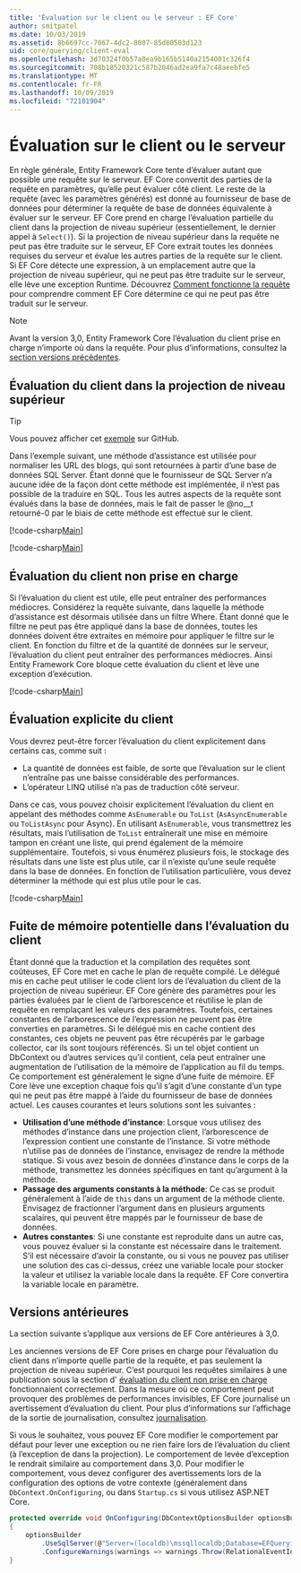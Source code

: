 ```yaml
---
title: 'Évaluation sur le client ou le serveur : EF Core'
author: smitpatel
ms.date: 10/03/2019
ms.assetid: 8b6697cc-7067-4dc2-8007-85d80503d123
uid: core/querying/client-eval
ms.openlocfilehash: 3d70324f0b57a0ea9b165b5140a2154001c326f4
ms.sourcegitcommit: 708b18520321c587b2046ad2ea9fa7c48aeebfe5
ms.translationtype: MT
ms.contentlocale: fr-FR
ms.lasthandoff: 10/09/2019
ms.locfileid: "72181904"
---
```

# <a name="client-vs-server-evaluation"></a>Évaluation sur le client ou le serveur

En règle générale, Entity Framework Core tente d’évaluer autant que possible une requête sur le serveur. EF Core convertit des parties de la requête en paramètres, qu’elle peut évaluer côté client. Le reste de la requête (avec les paramètres générés) est donné au fournisseur de base de données pour déterminer la requête de base de données équivalente à évaluer sur le serveur. EF Core prend en charge l’évaluation partielle du client dans la projection de niveau supérieur (essentiellement, le dernier appel à `Select()`). Si la projection de niveau supérieur dans la requête ne peut pas être traduite sur le serveur, EF Core extrait toutes les données requises du serveur et évalue les autres parties de la requête sur le client. Si EF Core détecte une expression, à un emplacement autre que la projection de niveau supérieur, qui ne peut pas être traduite sur le serveur, elle lève une exception Runtime. Découvrez [Comment fonctionne la requête](xref:core/querying/how-query-works) pour comprendre comment EF Core détermine ce qui ne peut pas être traduit sur le serveur.

> [!NOTE]
> Avant la version 3,0, Entity Framework Core l’évaluation du client prise en charge n’importe où dans la requête. Pour plus d’informations, consultez la [section versions précédentes](#previous-versions).

## <a name="client-evaluation-in-the-top-level-projection"></a>Évaluation du client dans la projection de niveau supérieur

> [!TIP]
> Vous pouvez afficher cet [exemple](https://github.com/aspnet/EntityFramework.Docs/tree/master/samples/core/Querying) sur GitHub.

Dans l’exemple suivant, une méthode d’assistance est utilisée pour normaliser les URL des blogs, qui sont retournées à partir d’une base de données SQL Server. Étant donné que le fournisseur de SQL Server n’a aucune idée de la façon dont cette méthode est implémentée, il n’est pas possible de la traduire en SQL. Tous les autres aspects de la requête sont évalués dans la base de données, mais le fait de passer le @no__t retourné-0 par le biais de cette méthode est effectué sur le client.

[!code-csharp[Main](../../../samples/core/Querying/ClientEval/Sample.cs#ClientProjection)]

[!code-csharp[Main](../../../samples/core/Querying/ClientEval/Sample.cs#ClientMethod)]

## <a name="unsupported-client-evaluation"></a>Évaluation du client non prise en charge

Si l’évaluation du client est utile, elle peut entraîner des performances médiocres. Considérez la requête suivante, dans laquelle la méthode d’assistance est désormais utilisée dans un filtre Where. Étant donné que le filtre ne peut pas être appliqué dans la base de données, toutes les données doivent être extraites en mémoire pour appliquer le filtre sur le client. En fonction du filtre et de la quantité de données sur le serveur, l’évaluation du client peut entraîner des performances médiocres. Ainsi Entity Framework Core bloque cette évaluation du client et lève une exception d’exécution.

[!code-csharp[Main](../../../samples/core/Querying/ClientEval/Sample.cs#ClientWhere)]

## <a name="explicit-client-evaluation"></a>Évaluation explicite du client

Vous devrez peut-être forcer l’évaluation du client explicitement dans certains cas, comme suit :

- La quantité de données est faible, de sorte que l’évaluation sur le client n’entraîne pas une baisse considérable des performances.
- L’opérateur LINQ utilisé n’a pas de traduction côté serveur.

Dans ce cas, vous pouvez choisir explicitement l’évaluation du client en appelant des méthodes comme `AsEnumerable` ou `ToList` (`AsAsyncEnumerable` ou `ToListAsync` pour Async). En utilisant `AsEnumerable`, vous transmettrez les résultats, mais l’utilisation de `ToList` entraînerait une mise en mémoire tampon en créant une liste, qui prend également de la mémoire supplémentaire. Toutefois, si vous énumérez plusieurs fois, le stockage des résultats dans une liste est plus utile, car il n’existe qu’une seule requête dans la base de données. En fonction de l’utilisation particulière, vous devez déterminer la méthode qui est plus utile pour le cas.

[!code-csharp[Main](../../../samples/core/Querying/ClientEval/Sample.cs#ExplicitClientEval)]

## <a name="potential-memory-leak-in-client-evaluation"></a>Fuite de mémoire potentielle dans l’évaluation du client

Étant donné que la traduction et la compilation des requêtes sont coûteuses, EF Core met en cache le plan de requête compilé. Le délégué mis en cache peut utiliser le code client lors de l’évaluation du client de la projection de niveau supérieur. EF Core génère des paramètres pour les parties évaluées par le client de l’arborescence et réutilise le plan de requête en remplaçant les valeurs des paramètres. Toutefois, certaines constantes de l’arborescence de l’expression ne peuvent pas être converties en paramètres. Si le délégué mis en cache contient des constantes, ces objets ne peuvent pas être récupérés par le garbage collector, car ils sont toujours référencés. Si un tel objet contient un DbContext ou d’autres services qu’il contient, cela peut entraîner une augmentation de l’utilisation de la mémoire de l’application au fil du temps. Ce comportement est généralement le signe d’une fuite de mémoire. EF Core lève une exception chaque fois qu’il s’agit d’une constante d’un type qui ne peut pas être mappé à l’aide du fournisseur de base de données actuel. Les causes courantes et leurs solutions sont les suivantes :

- **Utilisation d’une méthode d’instance**: Lorsque vous utilisez des méthodes d’instance dans une projection client, l’arborescence de l’expression contient une constante de l’instance. Si votre méthode n’utilise pas de données de l’instance, envisagez de rendre la méthode statique. Si vous avez besoin de données d’instance dans le corps de la méthode, transmettez les données spécifiques en tant qu’argument à la méthode.
- **Passage des arguments constants à la méthode**: Ce cas se produit généralement à l’aide de `this` dans un argument de la méthode cliente. Envisagez de fractionner l’argument dans en plusieurs arguments scalaires, qui peuvent être mappés par le fournisseur de base de données.
- **Autres constantes**: Si une constante est reproduite dans un autre cas, vous pouvez évaluer si la constante est nécessaire dans le traitement. S’il est nécessaire d’avoir la constante, ou si vous ne pouvez pas utiliser une solution des cas ci-dessus, créez une variable locale pour stocker la valeur et utilisez la variable locale dans la requête. EF Core convertira la variable locale en paramètre.

## <a name="previous-versions"></a>Versions antérieures

La section suivante s’applique aux versions de EF Core antérieures à 3,0.

Les anciennes versions de EF Core prises en charge pour l’évaluation du client dans n’importe quelle partie de la requête, et pas seulement la projection de niveau supérieur. C’est pourquoi les requêtes similaires à une publication sous la section d' [évaluation du client non prise en charge](#unsupported-client-evaluation) fonctionnaient correctement. Dans la mesure où ce comportement peut provoquer des problèmes de performances invisibles, EF Core journalisé un avertissement d’évaluation du client. Pour plus d’informations sur l’affichage de la sortie de journalisation, consultez [journalisation](xref:core/miscellaneous/logging).

Si vous le souhaitez, vous pouvez EF Core modifier le comportement par défaut pour lever une exception ou ne rien faire lors de l’évaluation du client (à l’exception de dans la projection). Le comportement de levée d’exception le rendrait similaire au comportement dans 3,0. Pour modifier le comportement, vous devez configurer des avertissements lors de la configuration des options de votre contexte (généralement dans `DbContext.OnConfiguring`, ou dans `Startup.cs` si vous utilisez ASP.NET Core.

```csharp
protected override void OnConfiguring(DbContextOptionsBuilder optionsBuilder)
{
    optionsBuilder
        .UseSqlServer(@"Server=(localdb)\mssqllocaldb;Database=EFQuerying;Trusted_Connection=True;")
        .ConfigureWarnings(warnings => warnings.Throw(RelationalEventId.QueryClientEvaluationWarning));
}
```
